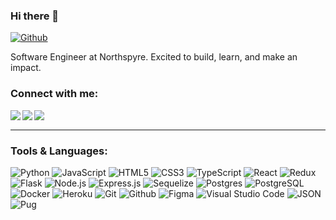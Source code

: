 <!--

![Bootstrap](https://img.shields.io/badge/bootstrap-%23563D7C.svg?style=for-the-badge&logo=bootstrap&logoColor=white)
[<img src="https://img.icons8.com/fluent/48/000000/facebook-new.png" width="3.5%"/>](https://www.facebook.com/celestewinterton/)  &nbsp; 
[<img src="https://img.icons8.com/color/48/000000/twitter.png" width="3.5%"/>](https://twitter.com/celestewinterton)  &nbsp; 
[<img src="https://github.com/sciencepal/sciencepal/blob/master/assets/discord-round.svg" width="3.5%"/>](https://discord.gg/MnUUbHe)  &nbsp; 
-->
### Hi there 👋
[![Github](https://img.shields.io/github/followers/celestewinterton?label=Follow&style=social)](https://github.com/celestewinterton) 
<!-- ![](https://visitor-badge.glitch.me/badge?page_id=celestewinterton.celestewinterton) -->

Software Engineer at Northspyre. Excited to build, learn, and make an impact.

<!-- Software developer hoping to make an impact through web3 and crypto. <br/>
Formerly finance @ Intel, completed App Academy and looking for my next role. -->

### Connect with me: 
  
<a href="https://www.linkedin.com/in/celestewinterton/" target="_blank">
  <img align="left"  src="https://img.shields.io/badge/LinkedIn-0077B5?style=for-the-badge&logo=linkedin&logoColor=white" />
</a>
<a href="https://angel.co/celeste-winterton" target="_blank">
    <img align="left"  src="https://img.shields.io/badge/AngelList-%23D4D4D4.svg?style=for-the-badge&logo=AngelList&logoColor=black" />
 </a>
<a href="mailto:celestewinterton@gmail.com" target="_blank">
   <img align="left"src="https://img.shields.io/badge/Gmail-D14836?style=for-the-badge&logo=gmail&logoColor=white" />
</a>

<br>

**************

### Tools & Languages:

![Python](https://img.shields.io/badge/python-9E3C45?style=for-the-badge&logo=python&logoColor=white) 
![JavaScript](https://img.shields.io/badge/javascript-B26C4B?style=for-the-badge&logo=javascript&logoColor=white) 
![HTML5](https://img.shields.io/badge/html5-DF9E4D?style=for-the-badge&logo=html5&logoColor=white) 
![CSS3](https://img.shields.io/badge/css3-F7D24E?style=for-the-badge&logo=css3&logoColor=white) 
![TypeScript](https://img.shields.io/badge/typescript-7A9C4D?style=for-the-badge&logo=typescript&logoColor=white) 
![React](https://img.shields.io/badge/react-4D8261?style=for-the-badge&logo=react&logoColor=white) 
![Redux](https://img.shields.io/badge/redux-3B6E73?style=for-the-badge&logo=redux&logoColor=white) 
![Flask](https://img.shields.io/badge/Flask-2F5971?style=for-the-badge&logo=flask&logoColor=white)
![Node.js](https://img.shields.io/badge/Node.js-B26C4B?style=for-the-badge&logo=nodedotjs&logoColor=white) 
![Express.js](https://img.shields.io/badge/Express.js-DF9E4D?style=for-the-badge&logo=express&logoColor=white) 
![Sequelize](https://img.shields.io/badge/Sequelize-F7D24E?style=for-the-badge&logo=sequelize&logoColor=white) 
![Postgres](https://img.shields.io/badge/postgres-7A9C4D?style=for-the-badge&logo=postgresql&logoColor=white) 
![PostgreSQL](https://img.shields.io/badge/PostgreSQL-4D8261?style=for-the-badge&logo=postgresql&logoColor=white) 
![Docker](https://img.shields.io/badge/docker-3B6E73?style=for-the-badge&logo=docker&logoColor=white) 
![Heroku](https://img.shields.io/badge/Heroku-2F5971?style=for-the-badge&logo=heroku&logoColor=white) 
![Git](https://img.shields.io/badge/git-DF9E4D?style=for-the-badge&logo=git&logoColor=white) 
![Github](https://img.shields.io/badge/GitHub-F7D24E?style=for-the-badge&logo=github&logoColor=white) 
![Figma](https://img.shields.io/badge/Figma-7A9C4D?style=for-the-badge&logo=figma&logoColor=white) 
![Visual Studio Code](https://img.shields.io/badge/Visual%20Studio%20Code-7A9C4D?style=for-the-badge&logo=visual-studio-code&logoColor=white) 
![JSON](https://img.shields.io/badge/JSON-4D8261?style=for-the-badge&logo=json&logoColor=white) 
![Pug](https://img.shields.io/badge/Pug-3B6E73?style=for-the-badge&logo=pug&logoColor=fff)

<!--
![NPM](https://img.shields.io/badge/npm-CB3837?style=for-the-badge&logo=npm&logoColor=white) 
![Git](https://img.shields.io/badge/git-%23F05033.svg?style=for-the-badge&logo=git&logoColor=white) 
![HTML5](https://img.shields.io/badge/html5-%23E34F26.svg?style=for-the-badge&logo=html5&logoColor=white)
![Figma](https://img.shields.io/badge/figma-%23F24E1E.svg?style=for-the-badge&logo=figma&logoColor=white)
![JavaScript](https://img.shields.io/badge/javascript-%23323330.svg?style=for-the-badge&logo=javascript&color=%23F7DF1E&logoColor=white)
![Python](https://img.shields.io/badge/-Python-F9DC3E.svg?logo=Python&style=for-the-badge)
![Node.js](https://img.shields.io/badge/Node.js-339933?style=for-the-badge&logo=nodedotjs&logoColor=white)
![React](https://img.shields.io/badge/react%20-%2300D9FF.svg?&style=for-the-badge&logo=react&logoColor=white)
![Docker](https://img.shields.io/badge/docker-%230db7ed.svg?style=for-the-badge&logo=docker&logoColor=white)
![TypeScript](https://img.shields.io/badge/typeScript-%23316192.svg?style=for-the-badge&logo=typescript&logoColor=white)
![Sequelize](https://img.shields.io/badge/Sequelize-52B0E7?style=for-the-badge&logo=Sequelize&logoColor=white) 
![Postgres](https://img.shields.io/badge/postgres-%23316192.svg?style=for-the-badge&logo=postgresql&logoColor=white)
![PostgreSQL](https://img.shields.io/badge/PostgreSQL-316192?style=for-the-badge&logo=postgresql&logoColor=white)
![CSS3](https://img.shields.io/badge/css3-%231572B6.svg?style=for-the-badge&logo=css3&logoColor=white) 
![Visual Studio Code](https://img.shields.io/badge/Visual%20Studio%20Code-0078d7.svg?style=for-the-badge&logo=visual-studio-code&logoColor=white)
![Heroku](https://img.shields.io/badge/Heroku-430098?style=for-the-badge&logo=heroku&logoColor=white) 
![Redux](https://img.shields.io/badge/Redux-593D88?style=for-the-badge&logo=redux&logoColor=white) 
![Express.js](https://img.shields.io/badge/express.js-%23404d59.svg?style=for-the-badge&logo=express&logoColor=%2361DAFB)
![JSON](https://img.shields.io/badge/json-5E5C5C?style=for-the-badge&logo=json&logoColor=white) 
![Flask](https://img.shields.io/badge/Flask-000000?style=for-the-badge&logo=flask&logoColor=white)
![Github](https://img.shields.io/badge/GitHub-100000?style=for-the-badge&logo=github&logoColor=white)
![Pug](https://img.shields.io/badge/Pug-FFF?style=for-the-badge&logo=pug&logoColor=A86454)
 -->

<!-- [![Top Langs](https://github-readme-stats.vercel.app/api/top-langs/?username=celestewinterton&layout=compact)](https://github.com/anuraghazra/github-readme-stats)
 -->
 
<!--  ![Anurag's GitHub stats](https://github-readme-stats.vercel.app/api?username=celestewinterton&show_icons=true&theme=tokyonight) 

Note: Available ranks are S+ (top 1%), S (top 25%), A++ (top 45%), A+ (top 60%), and B+ (everyone). The values are calculated by using the cumulative distribution function using commits, contributions, issues, stars, pull requests, followers, and owned repositories -->

<!-- <p>
  <img alt="TypeScript" src="https://img.shields.io/badge/-TypeScript-007ACC?style=flat-square&logo=typescript&logoColor=white" />
  <img alt="angular" src="https://img.shields.io/badge/-Angular-DD0031?style=flat-square&logo=angular&logoColor=white" />
  <img alt="Brave browser" src="https://img.shields.io/badge/-Brave_Browser-FB542B?style=flat-square&logo=brave&logoColor=white" />

[![Buymeacoffee](https://badgen.net/badge/icon/buymeacoffee?icon=buymeacoffee&label)](https://https://www.buymeacoffee.com/)
[![CircleCI](https://badgen.net/badge/icon/circleci?icon=circleci&label)](https://https://circleci.com/)
[![Discord](https://badgen.net/badge/icon/discord?icon=discord&label)](https://https://discord.com/)
[![BitCoin](https://badgen.net/badge/icon/bitcoin?icon=bitcoin&label)](https://bitcoin.org)


</p> -->
  
<!-- ### Projects:

<a href="https://coinblock-trading.herokuapp.com/" target="_blank" rel="noopener noreferrer">Coinblock</a> - Coinbase clone <br />
<a href="https://chatter-with-us.herokuapp.com/" target="_blank" rel="noopener noreferrer">Chatter</a> - Slack clone <br />
<a href="https://seat-me-guestly.herokuapp.com/" target="_blank" rel="noopener noreferrer">Guestly</a> - Wedding RSVPs site <br /> -->

  
<!-- <table>
  <tbody>
    <tr>
      <td width="25%" align="center">
        <a href="https://seat-me-guestly.herokuapp.com/" target="_blank" rel="noopener noreferrer">
          <img alt=""
               src="https://user-images.githubusercontent.com/96894806/167314592-c92f6531-bb7d-45c6-a984-5f4d75112a30.png" />
        </a>
      </td>
      <td width="25%" align="center">
        <a href="https://chatter-with-us.herokuapp.com/" target="_blank" rel="noopener noreferrer">
          <img alt=""
               src="https://user-images.githubusercontent.com/96894806/171545128-499b5eec-fe19-407b-9eb9-d990adc1b875.png" />
        </a>
      </td>
      <td width="25%" align="center">
        <a href="https://coinblock-trading.herokuapp.com/" target="_blank" rel="noopener noreferrer">
          <img alt=""
               src="https://user-images.githubusercontent.com/96894806/174206697-9d35ff0c-5716-4c4d-a3e6-01b30604dd04.png" />
        </a>
      </td>
      <td width="25%" align="center"><a href="#">More projects <br/>coming soon!</a></td>
      <td width="25%" align="center"></td>
    </tr>
  </tbody>
</table> -->
<!--  [![Readme Card](https://github-readme-stats.vercel.app/api/pin/?username=celestewinterton&repo=coinblock&theme=gotham&card_width=500)](https://github.com/celestewinterton/coinblock) -->

